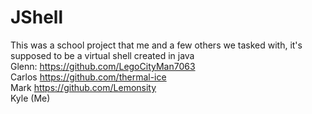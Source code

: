# JShell
This was a school project that me and a few others we tasked with, it's supposed to be a virtual shell created in java <br/>
Glenn: https://github.com/LegoCityMan7063 <br/>
Carlos https://github.com/thermal-ice <br/>
Mark https://github.com/Lemonsity <br/>
Kyle (Me)
